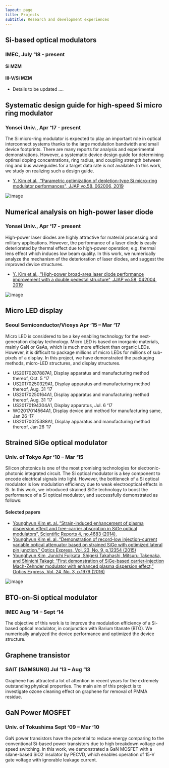 ```yaml
---
layout: page
title: Projects
subtitle: Research and development experiences
---
```


## Si-based optical modulators 
### IMEC,    July ‘18 - present
#### Si MZM
#### III-V/Si MZM
- Details to be updated ....


## Systematic design guide for high-speed Si micro ring modulator  
### Yonsei Univ.,    Apr ‘17 - present
The Si micro-ring modulator is expected to play an important role in optical interconnect systems thanks to the large modulation bandwidth and small device footprints. There are many reports for analysis and experimental demonstrations. However, a systematic device design guide for determining optimal doping concentrations, ring radius, and coupling strength between ring and bus waveguides for a target data rate is not available.  In this work, we study on realizing such a design guide.
- [Y. Kim et.al., "Parametric optimization of depletion-type Si micro-ring modulator performances", JJAP vo.58, 062006, 2019](https://iopscience.iop.org/article/10.7567/1347-4065/ab22ce/meta)

![image](https://4.bp.blogspot.com/-M26bOq5E9Tw/Wla2FIZWAPI/AAAAAAAACjY/JA4rhMcW1_4-1G_ftsKu7vxoF5fyykw8ACLcBGAs/s1600/02.JPG)

## Numerical analysis on high-power laser diode                         
### Yonsei Univ.,     Apr ‘17 - present
High-power laser diodes are highly attractive for material processing and military applications.  However, the performance of a laser diode is easily deteriorated by thermal effect due to high-power operation; e.g. thermal lens effect which induces low beam quality.  In this work, we numerically analyze the mechanism of the deterioration of laser diodes, and suggest the improved device structures.
- [Y. Kim et.al., "High-power broad-area laser diode performance improvement with a double pedestal structure", JJAP vo.58, 042004, 2019](https://iopscience.iop.org/article/10.7567/1347-4065/ab0c71)

![image](https://2.bp.blogspot.com/-A2_HOV9sWz8/Wla2AeeaeoI/AAAAAAAACjU/V0M6TWUoDm8FWBtjTIyiNBWlZP6babHRgCLcBGAs/s1600/01.JPG)

## Micro LED display                                
### Seoul Semiconductor/Viosys     Apr ‘15 – Mar ‘17
Micro LED is considered to be a key enabling technology for the next-generation display technology. Micro LED is based on inorganic materials, mainly GaN or GaAs, which is much more efficient than organic LEDs. However, it is difficult to package millions of micro LEDs for millions of sub-pixels of a display. In this project, we have demonstrated the packaging methods, micro-LED structures, and display structures.

- US20170287887A1, Display apparatus and manufacturing method thereof, Oct. 5 ‘17
- US20170250329A1, Display apparatus and manufacturing method thereof, Aug. 31 ‘17
- US20170250164A1, Display apparatus and manufacturing method thereof, Aug. 31 ‘17
- US20170194304A1, Display apparatus, Jul. 6 ‘17
- WO2017014564A1, Display device and method for manufacturing same, Jan 26 ‘17 
- US20170025388A1, Display apparatus and manufacturing method thereof, Jan 26 ‘17


## Strained SiGe optical modulator                      
### Univ. of Tokyo                Apr ‘10 – Mar ‘15
Silicon photonics is one of the most promising technologies for electronic-photonic integrated circuit.  The Si optical modulator is a key component to encode electrical signals into light.  However, the bottleneck of a Si optical modulator is low modulation efficiency due to weak electrooptical effects in Si. In this work, we introduced strained SiGe technology to boost the performance of a Si optical modulator, and successfully demonstrated as follows:

#### Selected papers
- [Younghyun Kim et. al.,“Strain-induced enhancement of plasma dispersion effect and free-carrier absorption in SiGe
optical modulators”, Scientific Reports 4, no.4683 (2014).](https://www.nature.com/articles/srep04683)
- [Younghyun Kim el. al.,“Demonstration of record-low injection-current variable optical attenuator based on strained
SiGe with optimized lateral pin junction,” Optics Express, Vol. 23, No. 9, p.12354 (2015)](https://www.osapublishing.org/oe/abstract.cfm?uri=oe-23-9-12354)
- [Younghyun Kim, Junichi Fujikata, Shigeki Takahashi, Mitsuru Takenaka, and Shinichi Takagi:
“First demonstration of SiGe-based carrier-injection Mach-Zehnder modulator with enhanced
plasma dispersion effect,” Optics Express, Vol. 24, No. 3, p.1979 (2016)](https://www.osapublishing.org/oe/abstract.cfm?uri=oe-24-3-1979)

![image](https://4.bp.blogspot.com/-xBB_WAA42xA/Wgu0OacWpsI/AAAAAAAACGk/8zSmh2difGMI3jFigPFGc2pY0yKusIVIQCLcBGAs/s1600/test02.JPG)


## BTO-on-Si optical modulator                           
### IMEC     Aug ‘14 – Sept ‘14
The objective of this work is to improve the modulation efficiency of a Si-based optical modulator, in conjunction with Barium titanate (BTO).  We numerically analyzed the device performance and optimized the device structure.

## Graphene transistor
### SAIT (SAMSUNG)  Jul ‘13 – Aug ‘13
Graphene has attracted a lot of attention in recent years for the extremely outstanding physical properties.  The main aim of this project is to investigate ozone cleaning effect on graphene for removal of PMMA residue.

## GaN Power MOSFET 
### Univ. of Tokushima       Sept ‘09 – Mar ‘10
GaN power transistors have the potential to reduce energy comparing to the  conventional Si-based power transistors due to high breakdown voltage and speed switching.  In this work, we demonstrated a GaN MOSFET with a silane-based SiO2 insulator by PECVD, which enables operation of 15-V gate voltage with ignorable leakage current.
